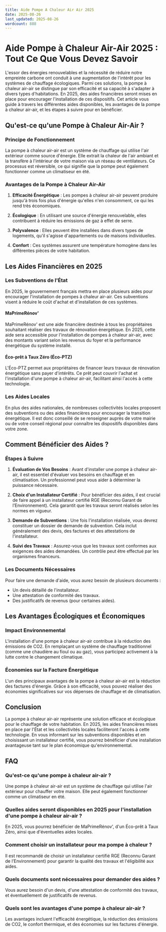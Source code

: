 ```yaml
---
title: Aide Pompe A Chaleur Air Air 2025
date: 2025-08-26
last_updated: 2025-08-26
wordcount: 888
---
```


# Aide Pompe à Chaleur Air-Air 2025 : Tout Ce Que Vous Devez Savoir

L'essor des énergies renouvelables et la nécessité de réduire notre empreinte carbone ont conduit à une augmentation de l'intérêt pour les systèmes de chauffage écologiques. Parmi ces solutions, la pompe à chaleur air-air se distingue par son efficacité et sa capacité à s'adapter à divers types d'habitations. En 2025, des aides financières seront mises en place pour encourager l'installation de ces dispositifs. Cet article vous guide à travers les différentes aides disponibles, les avantages de la pompe à chaleur air-air, et les étapes à suivre pour en bénéficier.

## Qu'est-ce qu'une Pompe à Chaleur Air-Air ?

### Principe de Fonctionnement

La pompe à chaleur air-air est un système de chauffage qui utilise l'air extérieur comme source d'énergie. Elle extrait la chaleur de l'air ambiant et la transfère à l'intérieur de votre maison via un réseau de ventilateurs. Ce processus est réversible, ce qui signifie que la pompe peut également fonctionner comme un climatiseur en été.

### Avantages de la Pompe à Chaleur Air-Air

1. **Efficacité Énergétique** : Les pompes à chaleur air-air peuvent produire jusqu'à trois fois plus d'énergie qu'elles n'en consomment, ce qui les rend très économiques.
   
2. **Écologique** : En utilisant une source d'énergie renouvelable, elles contribuent à réduire les émissions de gaz à effet de serre.

3. **Polyvalence** : Elles peuvent être installées dans divers types de logements, qu'il s'agisse d'appartements ou de maisons individuelles.

4. **Confort** : Ces systèmes assurent une température homogène dans les différentes pièces de votre habitation.

## Les Aides Financières en 2025

### Les Subventions de l'État

En 2025, le gouvernement français mettra en place plusieurs aides pour encourager l'installation de pompes à chaleur air-air. Ces subventions visent à réduire le coût d'achat et d'installation de ces systèmes.

#### MaPrimeRénov'

MaPrimeRénov' est une aide financière destinée à tous les propriétaires souhaitant réaliser des travaux de rénovation énergétique. En 2025, cette aide sera accessible pour l'installation de pompes à chaleur air-air, avec des montants variant selon les revenus du foyer et la performance énergétique du système installé.

#### Éco-prêt à Taux Zéro (Éco-PTZ)

L'Éco-PTZ permet aux propriétaires de financer leurs travaux de rénovation énergétique sans payer d'intérêts. Ce prêt peut couvrir l'achat et l'installation d'une pompe à chaleur air-air, facilitant ainsi l'accès à cette technologie.

### Les Aides Locales

En plus des aides nationales, de nombreuses collectivités locales proposent des subventions ou des aides financières pour encourager la transition énergétique. Il est donc conseillé de se renseigner auprès de votre mairie ou de votre conseil régional pour connaître les dispositifs disponibles dans votre zone.

## Comment Bénéficier des Aides ?

### Étapes à Suivre

1. **Évaluation de Vos Besoins** : Avant d'installer une pompe à chaleur air-air, il est essentiel d'évaluer vos besoins en chauffage et en climatisation. Un professionnel peut vous aider à déterminer la puissance nécessaire.

2. **Choix d'un Installateur Certifié** : Pour bénéficier des aides, il est crucial de faire appel à un installateur certifié RGE (Reconnu Garant de l’Environnement). Cela garantit que les travaux seront réalisés selon les normes en vigueur.

3. **Demande de Subventions** : Une fois l'installation réalisée, vous devrez constituer un dossier de demande de subvention. Cela inclut généralement des devis, des factures et des attestations de l'installateur.

4. **Suivi des Travaux** : Assurez-vous que les travaux sont conformes aux exigences des aides demandées. Un contrôle peut être effectué par les organismes financeurs.

### Les Documents Nécessaires

Pour faire une demande d'aide, vous aurez besoin de plusieurs documents :

- Un devis détaillé de l'installateur.
- Une attestation de conformité des travaux.
- Des justificatifs de revenus (pour certaines aides).

## Les Avantages Écologiques et Économiques

### Impact Environnemental

L'installation d'une pompe à chaleur air-air contribue à la réduction des émissions de CO2. En remplaçant un système de chauffage traditionnel (comme une chaudière au fioul ou au gaz), vous participez activement à la lutte contre le changement climatique.

### Économies sur la Facture Énergétique

L'un des principaux avantages de la pompe à chaleur air-air est la réduction des factures d'énergie. Grâce à son efficacité, vous pouvez réaliser des économies significatives sur vos dépenses de chauffage et de climatisation.

## Conclusion

La pompe à chaleur air-air représente une solution efficace et écologique pour le chauffage de votre habitation. En 2025, les aides financières mises en place par l'État et les collectivités locales faciliteront l'accès à cette technologie. En vous informant sur les subventions disponibles et en choisissant un installateur certifié, vous pourrez bénéficier d'une installation avantageuse tant sur le plan économique qu'environnemental.

## FAQ

### Qu'est-ce qu'une pompe à chaleur air-air ?

Une pompe à chaleur air-air est un système de chauffage qui utilise l'air extérieur pour chauffer votre maison. Elle peut également fonctionner comme un climatiseur en été.

### Quelles aides seront disponibles en 2025 pour l'installation d'une pompe à chaleur air-air ?

En 2025, vous pourrez bénéficier de MaPrimeRénov', d'un Éco-prêt à Taux Zéro, ainsi que d'éventuelles aides locales.

### Comment choisir un installateur pour ma pompe à chaleur ?

Il est recommandé de choisir un installateur certifié RGE (Reconnu Garant de l’Environnement) pour garantir la qualité des travaux et l'éligibilité aux aides.

### Quels documents sont nécessaires pour demander des aides ?

Vous aurez besoin d'un devis, d'une attestation de conformité des travaux, et éventuellement de justificatifs de revenus.

### Quels sont les avantages d'une pompe à chaleur air-air ?

Les avantages incluent l'efficacité énergétique, la réduction des émissions de CO2, le confort thermique, et des économies sur les factures d'énergie.